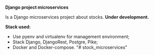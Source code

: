 **Django project microservices**

Is a Django microservices project about stocks. **Under development.**

**Stack used:**

- Use pyenv and virtualenv for management environment;
- Stack Django, DjangoRest, Postgre, Pike;
- Docker and Docker-compose.
"# stock_microservices" 
